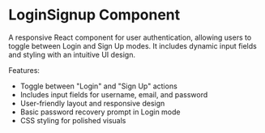 # LoginSignup Component
A responsive React component for user authentication, allowing users to toggle between Login and Sign Up modes. It includes dynamic input fields and styling with an intuitive UI design. 

Features:
- Toggle between "Login" and "Sign Up" actions
- Includes input fields for username, email, and password
- User-friendly layout and responsive design
- Basic password recovery prompt in Login mode
- CSS styling for polished visuals
